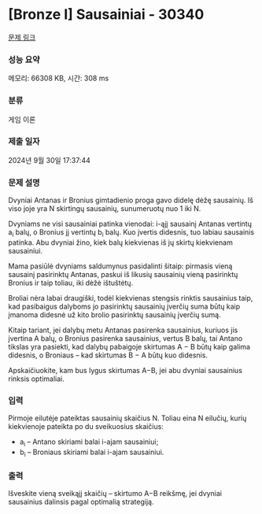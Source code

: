 # [Bronze I] Sausainiai - 30340 

[문제 링크](https://www.acmicpc.net/problem/30340) 

### 성능 요약

메모리: 66308 KB, 시간: 308 ms

### 분류

게임 이론

### 제출 일자

2024년 9월 30일 17:37:44

### 문제 설명

<p>Dvyniai Antanas ir Bronius gimtadienio proga gavo didelę dėžę sausainių. Iš viso joje yra N skirtingų sausainių, sunumeruotų nuo 1 iki N.</p>

<p>Dvyniams ne visi sausainiai patinka vienodai: i-ąjį sausainį Antanas vertintų a<sub>i</sub> balų, o Bronius jį vertintų b<sub>i</sub> balų. Kuo įvertis didesnis, tuo labiau sausainis patinka. Abu dvyniai žino, kiek balų kiekvienas iš jų skirtų kiekvienam sausainiui.</p>

<p>Mama pasiūlė dvyniams saldumynus pasidalinti šitaip: pirmasis vieną sausainį pasirinktų Antanas, paskui iš likusių sausainių vieną pasirinktų Bronius ir taip toliau, iki dėžė ištuštėtų.</p>

<p>Broliai nėra labai draugiški, todėl kiekvienas stengsis rinktis sausainius taip, kad pasibaigus dalyboms jo pasirinktų sausainių įverčių suma būtų kaip įmanoma didesnė už kito brolio pasirinktų sausainių įverčių sumą.</p>

<p>Kitaip tariant, jei dalybų metu Antanas pasirenka sausainius, kuriuos jis įvertina A balų, o Bronius pasirenka sausainius, vertus B balų, tai Antano tikslas yra pasiekti, kad dalybų pabaigoje skirtumas A − B būtų kaip galima didesnis, o Broniaus – kad skirtumas B − A būtų kuo didesnis.</p>

<p>Apskaičiuokite, kam bus lygus skirtumas A−B, jei abu dvyniai sausainius rinksis optimaliai.</p>

### 입력 

 <p>Pirmoje eilutėje pateiktas sausainių skaičius N. Toliau eina N eilučių, kurių kiekvienoje pateikta po du sveikuosius skaičius:</p>

<ul>
	<li>a<sub>i</sub> – Antano skiriami balai i-ajam sausainiui;</li>
	<li>b<sub>i</sub> – Broniaus skiriami balai i-ajam sausainiui.</li>
</ul>

### 출력 

 <p>Išveskite vieną sveikąjį skaičių – skirtumo A−B reikšmę, jei dvyniai sausainius dalinsis pagal optimalią strategiją.</p>

